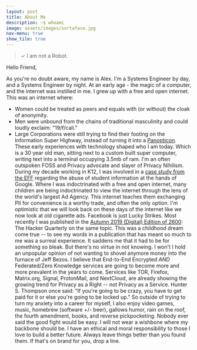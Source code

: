 ```yaml
---
layout: post
title: About Me
description: ~$ whoami
image: assets/images/sortaface.jpg
nav-menu: true
show_tile: true
---
```

> ✓ I am not a Robot.

Hello Friend,

As you're no doubt aware, my name is Alex.
I'm a Systems Engineer by day, and a Systems Engineer by night.
At an early age - the magic of a computer, and the internet was instilled in me. I grew up with a free and open internet.
This was an internet where:
  * Women could be treated as peers and equals with (or without) the cloak of anonymity.
  * Men were unbound from the chains of traditional masculinity and could loudly exclaim: "19/f/cali."
  * Large Corporations were still trying to find their footing on the Information Super Highway, instead of turning it into a <a href="https://en.wikipedia.org/wiki/Panopticon">Panopticon</a>.
These early experiences with technology shaped who I am today. Which is a 30 year old man, sitting next to a custom built super computer, writing text into a terminal occupying 3.5mb of ram.
I'm an often outspoken FOSS and Privacy advocate and slayer of Privacy Nihilism. During my decade working in K12, I was involved in a <a href="https://www.eff.org/deeplinks/2017/03/privacy-practice-not-just-policy-system-administrator-advocating-student-privacy">case study from the EFF</a> regarding the abuse of student information at the hands of Google.  Where I was indoctrinated with a free and open internet, many children are being indoctrinated to view the internet through the lens of the world's largest Ad Agency. This internet teaches them exchanging PII for convenience is a worthy trade, and often the only option. I'm optimistic that we will look back on these days of the internet like we now look at old cigarette ads. Facebook is just Lucky Strikes.
Most recently I was published in the <a href="https://store.2600.com/collections/2010-2015/products/autumn-2019">Autumn 2019 (Digital) Edition of 2600</a>: The Hacker Quarterly on the same topic. This was a childhood dream come true -- to see my words in a publication that has meant so much to me was a surreal experience. It saddens me that it had to be for something so bleak. But there's no virtue in not knowing. I won't
I hold an unpopular opinion of not wanting to shovel anymore money into the furnace of Jeff Bezos. I believe that End-to-End Encrypted *AND* Federated/Zero Knowledge services are going to become more and more prevalent in the years to come. Services like TOR, Firefox, Matrix.org, Signal, ProtonMail, and NextCloud, are already showing the growing trend for Privacy as a Right -- not Privacy as a Service.
Hunter S. Thompson once said: "If you're going to be crazy, you have to get paid for it or else you're going to be locked up." So outside of trying to turn my anxiety into a career for myself, I also enjoy video games, music, homebrew (software +/- beer), gallows humor, rain on the roof, the fourth amendment, books, and reverse pickpocketing.
Nobody ever said the good fight would be easy. I will not wear a wishbone where my backbone should be. I have an ethical and moral responsibility to those I love to build a better future. Always leave things better than you found them.
If that's on brand for you, drop a line.
